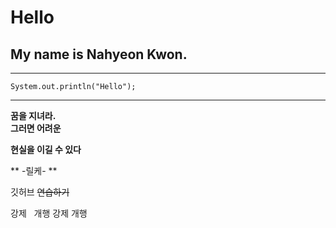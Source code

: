 # Hello

## My name is Nahyeon Kwon.

***
```
System.out.println("Hello");
```
***

**꿈을 지녀라.**  
**그러면 어려운**

**현실을 이길 수 있다**

** -릴케- **

깃허브 ~~연습하기~~ 

강제  
개행
강제
개행
